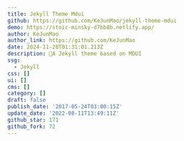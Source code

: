 ```yaml
---
title: Jekyll Theme Mdui
github: https://github.com/KeJunMao/jekyll-theme-mdui
demo: https://stoic-minsky-d7bb8b.netlify.app/
author: KeJunMao
author_link: https://github.com/KeJunMao
date: 2024-11-28T01:31:01.213Z
description: 🍷A Jekyll theme based on MDUI
ssg:
  - Jekyll
css: []
ui: []
cms: []
category: []
draft: false
publish_date: '2017-05-24T03:00:15Z'
update_date: '2022-08-11T13:49:11Z'
github_star: 171
github_fork: 72
---
```

